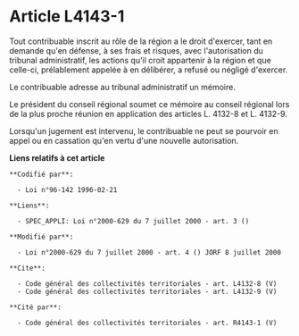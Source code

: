 # Article L4143-1

Tout contribuable inscrit au rôle de la région a le droit d'exercer, tant en demande qu'en défense, à ses frais et risques,
avec l'autorisation du tribunal administratif, les actions qu'il croit appartenir à la région et que celle-ci, prélablement
appelée à en délibérer, a refusé ou négligé d'exercer. 

Le contribuable adresse au tribunal administratif un mémoire. 

Le président du conseil régional soumet ce mémoire au conseil régional lors de la plus proche réunion en application des
articles L. 4132-8 et L. 4132-9. 

Lorsqu'un jugement est intervenu, le contribuable ne peut se pourvoir en appel ou en cassation qu'en vertu d'une nouvelle
autorisation.

**Liens relatifs à cet article**

	**Codifié par**:

	  - Loi n°96-142 1996-02-21

	**Liens**:

	  - SPEC_APPLI: Loi n°2000-629 du 7 juillet 2000 - art. 3 ()

	**Modifié par**:

	  - Loi n°2000-629 du 7 juillet 2000 - art. 4 () JORF 8 juillet 2000

	**Cite**:

	  - Code général des collectivités territoriales - art. L4132-8 (V)
	  - Code général des collectivités territoriales - art. L4132-9 (V)

	**Cité par**:

	  - Code général des collectivités territoriales - art. R4143-1 (V)
